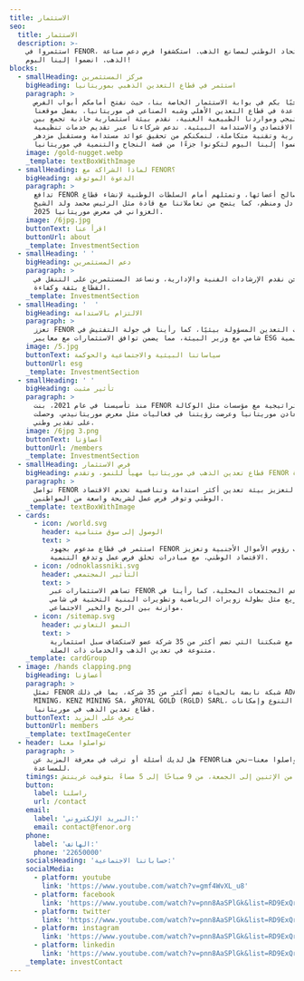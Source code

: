 ```yaml
---
title: الاستثمار
seo:
  title: الاستثمار
  description: >-
    استثمروا في FENOR، الاتحاد الوطني لمصانع الذهب. استكشفوا فرص دعم صناعة
    الذهب. انضموا إلينا اليوم! 
blocks:
  - smallHeading: مركز المستثمرين
    bigHeading: استثمر في قطاع التعدين الذهبي بموريتانيا
    paragraph: >
      مرحبًا بكم في بوابة الاستثمار الخاصة بنا، حيث نفتح أمامكم أبواب الفرص
      الواعدة في قطاع التعدين الأهلي وشبه الصناعي في موريتانيا. بفضل موقعنا
      الاستراتيجي ومواردنا الطبيعية الغنية، نقدم بيئة استثمارية جاذبة تجمع بين
      النمو الاقتصادي والاستدامة البيئية. ندعم شركاءنا عبر تقديم خدمات تنظيمية
      وإدارية وتقنية متكاملة، لنمكنكم من تحقيق عوائد مستدامة ومستقبل مزدهر.
      انضموا إلينا اليوم لتكونوا جزءًا من قصة النجاح والتنمية في موريتانيا.
    image: /gold-nugget.webp
    _template: textBoxWithImage
  - smallHeading: لماذا الشراكة مع FENOR؟
    bigHeading: الدعوة الموثوقة
    paragraph: >
      تدافع FENOR عن مصالح أعضائها، وتمثلهم أمام السلطات الوطنية لإنشاء قطاع
      تعدين عادل ومنظم، كما يتضح من تعاملاتنا مع قادة مثل الرئيس محمد ولد الشيخ
      الغزواني في معرض موريتانيا 2025.
    image: /6jpg.jpg
    buttonText: اقرأ عنا
    buttonUrl: about
    _template: InvestmentSection
  - smallHeading: ' '
    bigHeading: دعم المستثمرين
    paragraph: >
      نحن نقدم الإرشادات الفنية والإدارية، ونساعد المستثمرين على التنقل في
      القطاع بثقة وكفاءة.
    _template: InvestmentSection
  - smallHeading: '  '
    bigHeading: الالتزام بالاستدامة
    paragraph: >
      تعزز FENOR ممارسات التعدين المسؤولة بيئيًا، كما رأينا في جولة التفتيش في
      شامي مع وزير البيئة، مما يضمن توافق الاستثمارات مع معايير ESG العالمية.
    image: /5.jpg
    buttonText: سياساتنا البيئية والاجتماعية والحوكمة
    buttonUrl: esg
    _template: InvestmentSection
  - smallHeading: ' '
    bigHeading: تأثير مثبت
    paragraph: >
      منذ تأسيسنا في عام 2021، بنت FENOR شراكات استراتيجية مع مؤسسات مثل الوكالة
      الوطنية معادن موريتانيا وعرضت رؤيتنا في فعاليات مثل معرض موريتانيدس، وحصلت
      على تقدير وطني.
    image: /6jpg 3.png
    buttonText: أعضاؤنا
    buttonUrl: /members
    _template: InvestmentSection
  - smallHeading: فرص الاستثمار
    bigHeading: قطاع تعدين الذهب في موريتانيا مهيأ للنمو، وتقدم FENOR فرصًا فريدة
    paragraph: >
      تواصل FENOR جهودها لتعزيز بيئة تعدين أكثر استدامة وتنافسية تخدم الاقتصاد
      الوطني وتوفر فرص عمل لشريحة واسعة من المواطنين.
    _template: textBoxWithImage
  - cards:
      - icon: /world.svg
        header: الوصول إلى سوق متنامية
        text: >
          استثمر في قطاع مدعوم بجهود FENOR لجذب رؤوس الأموال الأجنبية وتعزيز
          الاقتصاد الوطني، مع مبادرات تخلق فرص عمل وتدفع التنمية.
      - icon: /odnoklassniki.svg
        header: التأثير المجتمعي
        text: >
          تساهم الاستثمارات عبر FENOR في دعم المجتمعات المحلية، كما رأينا في
          مشاريع مثل بطولة زويرات الرياضية وتطويرات البنية التحتية في شامي،
          موازنة بين الربح والخير الاجتماعي.
      - icon: /sitemap.svg
        header: النمو التعاوني
        text: >
          شارك مع شبكتنا التي تضم أكثر من 35 شركة عضو لاستكشاف سبل استثمارية
          متنوعة في تعدين الذهب والخدمات ذات الصلة.
    _template: cardGroup
  - image: /hands clapping.png
    bigHeading: أعضاؤنا
    paragraph: >
      تمثل FENOR شبكة نابضة بالحياة تضم أكثر من 35 شركة، بما في ذلك ADAAMA FOR
      MINING، KENZ MINING SA، وROYAL GOLD (RGLD) SARL، مما يعكس التنوع وإمكانات
      قطاع تعدين الذهب في موريتانيا.
    buttonText: تعرف على المزيد
    buttonUrl: members
    _template: textImageCenter
  - header: تواصلوا معنا
    paragraph: >
      هل لديك أسئلة أو ترغب في معرفة المزيد عن FENOR؟ تواصلوا معنا—نحن هنا
      للمساعدة.
    timings: متوفر من الإثنين إلى الجمعة، من 9 صباحًا إلى 5 مساءً بتوقيت غرينتش
    button:
      label: راسلنا
      url: /contact
    email:
      label: 'البريد الإلكتروني:'
      email: contact@fenor.org
    phone:
      label: 'الهاتف:'
      phone: '22650000'
    socialsHeading: 'حساباتنا الاجتماعية:'
    socialMedia:
      - platform: youtube
        link: 'https://www.youtube.com/watch?v=gmf4WvXL_u8'
      - platform: facebook
        link: 'https://www.youtube.com/watch?v=pnn8AaSPlGk&list=RD9ExQrA7zsBM&index=3'
      - platform: twitter
        link: 'https://www.youtube.com/watch?v=pnn8AaSPlGk&list=RD9ExQrA7zsBM&index=3'
      - platform: instagram
        link: 'https://www.youtube.com/watch?v=pnn8AaSPlGk&list=RD9ExQrA7zsBM&index=3'
      - platform: linkedin
        link: 'https://www.youtube.com/watch?v=pnn8AaSPlGk&list=RD9ExQrA7zsBM&index=3'
    _template: investContact
---
```



